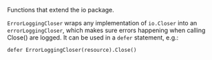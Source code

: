 Functions that extend the io package.

`ErrorLoggingCloser` wraps any implementation of `io.Closer` into an
`errorLoggingCloser`, which makes sure errors happening when calling
Close() are logged. It can be used in a `defer` statement, e.g.:
```
defer ErrorLoggingCloser(resource).Close()
```
